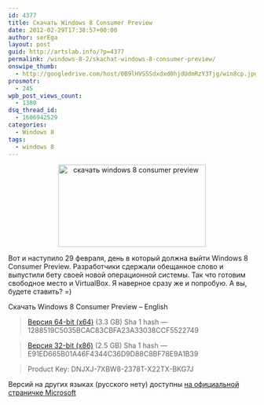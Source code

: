 ```yaml
---
id: 4377
title: Скачать Windows 8 Consumer Preview
date: 2012-02-29T17:38:57+00:00
author: serEga
layout: post
guid: http://artslab.info/?p=4377
permalink: /windows-8-2/skachat-windows-8-consumer-preview/
onswipe_thumb:
  - http://googledrive.com/host/0B9lHVSSSdxdxd0hjdUdmRzY3Tjg/win8cp.jpg
prosmotr:
  - 245
wpb_post_views_count:
  - 1380
dsq_thread_id:
  - 1606942529
categories:
  - Windows 8
tags:
  - windows 8
---
```

<center>
  <a href="http://googledrive.com/host/0B9lHVSSSdxdxd0hjdUdmRzY3Tjg/win8cp.jpg"><img src="http://googledrive.com/host/0B9lHVSSSdxdxd0hjdUdmRzY3Tjg/win8cp-300x168.jpg" alt="скачать windows 8 consumer preview" title="win8cp" width="300" height="168" class="aligncenter size-medium wp-image-4379" srcset="http://googledrive.com/host/0B9lHVSSSdxdxd0hjdUdmRzY3Tjg/win8cp-300x168.jpg 300w, http://googledrive.com/host/0B9lHVSSSdxdxd0hjdUdmRzY3Tjg/win8cp.jpg 600w" sizes="(max-width: 300px) 100vw, 300px" /></a>
</center>

Вот и наступило 29 февраля, день в который должна выйти Windows 8 Consumer Preview. Разработчики сдержали обещанное слово и выпустили бету своей новой операционной системы. Так что готовим свободное место и VirtualBox. Я наверное сразу же и попробую. А вы, будете ставить? =)

Скачать Windows 8 Consumer Preview &#8211; English

> [Версия 64-bit (x64)](http://iso.esd.microsoft.com/WCPDL/BD1B8A49393E30CC9C4E5C88457D73E964F1F3B18/Windows8-ConsumerPreview-64bit-English.iso) (3.3 GB) Sha 1 hash — 1288519C5035BCAC83CBFA23A33038CCF5522749

> [Версия 32-bit (x86)](http://iso.esd.microsoft.com/WCPDL/BD1B8A49393E30CC9C4E5C88457D73E964F1F3B18/Windows8-ConsumerPreview-32bit-English.iso) (2.5 GB) Sha 1 hash — E91ED665B01A46F4344C36D9D88C8BF78E9A1B39

> Product Key: DNJXJ-7XBW8-2378T-X22TX-BKG7J

Версий на других языках (русского нету) доступны [на официальной страничке Microsoft](http://windows.microsoft.com/en-US/windows-8/iso)